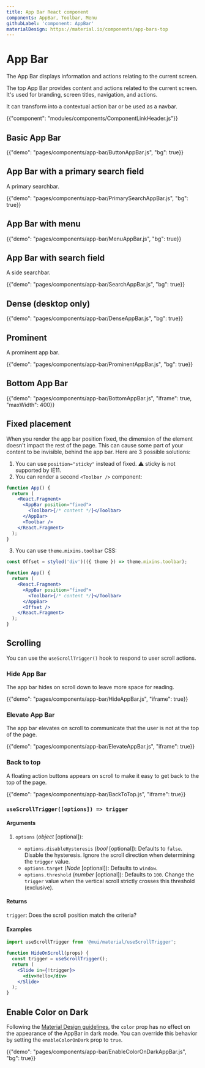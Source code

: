 ```yaml
---
title: App Bar React component
components: AppBar, Toolbar, Menu
githubLabel: 'component: AppBar'
materialDesign: https://material.io/components/app-bars-top
---
```


# App Bar

<p class="description">The App Bar displays information and actions relating to the current screen.</p>

The top App Bar provides content and actions related to the current screen. It's used for branding, screen titles, navigation, and actions.

It can transform into a contextual action bar or be used as a navbar.

{{"component": "modules/components/ComponentLinkHeader.js"}}

## Basic App Bar

{{"demo": "pages/components/app-bar/ButtonAppBar.js", "bg": true}}

## App Bar with a primary search field

A primary searchbar.

{{"demo": "pages/components/app-bar/PrimarySearchAppBar.js", "bg": true}}

## App Bar with menu

{{"demo": "pages/components/app-bar/MenuAppBar.js", "bg": true}}

## App Bar with search field

A side searchbar.

{{"demo": "pages/components/app-bar/SearchAppBar.js", "bg": true}}

## Dense (desktop only)

{{"demo": "pages/components/app-bar/DenseAppBar.js", "bg": true}}

## Prominent

A prominent app bar.

{{"demo": "pages/components/app-bar/ProminentAppBar.js", "bg": true}}

## Bottom App Bar

{{"demo": "pages/components/app-bar/BottomAppBar.js", "iframe": true, "maxWidth": 400}}

## Fixed placement

When you render the app bar position fixed, the dimension of the element doesn't impact the rest of the page. This can cause some part of your content to be invisible, behind the app bar. Here are 3 possible solutions:

1. You can use `position="sticky"` instead of fixed. ⚠️ sticky is not supported by IE11.
2. You can render a second `<Toolbar />` component:

```jsx
function App() {
  return (
    <React.Fragment>
      <AppBar position="fixed">
        <Toolbar>{/* content */}</Toolbar>
      </AppBar>
      <Toolbar />
    </React.Fragment>
  );
}
```

3. You can use `theme.mixins.toolbar` CSS:

```jsx
const Offset = styled('div')(({ theme }) => theme.mixins.toolbar);

function App() {
  return (
    <React.Fragment>
      <AppBar position="fixed">
        <Toolbar>{/* content */}</Toolbar>
      </AppBar>
      <Offset />
    </React.Fragment>
  );
}
```

## Scrolling

You can use the `useScrollTrigger()` hook to respond to user scroll actions.

### Hide App Bar

The app bar hides on scroll down to leave more space for reading.

{{"demo": "pages/components/app-bar/HideAppBar.js", "iframe": true}}

### Elevate App Bar

The app bar elevates on scroll to communicate that the user is not at the top of the page.

{{"demo": "pages/components/app-bar/ElevateAppBar.js", "iframe": true}}

### Back to top

A floating action buttons appears on scroll to make it easy to get back to the top of the page.

{{"demo": "pages/components/app-bar/BackToTop.js", "iframe": true}}

### `useScrollTrigger([options]) => trigger`

#### Arguments

1. `options` (_object_ [optional]):

   - `options.disableHysteresis` (_bool_ [optional]): Defaults to `false`. Disable the hysteresis. Ignore the scroll direction when determining the `trigger` value.
   - `options.target` (_Node_ [optional]): Defaults to `window`.
   - `options.threshold` (_number_ [optional]): Defaults to `100`. Change the `trigger` value when the vertical scroll strictly crosses this threshold (exclusive).

#### Returns

`trigger`: Does the scroll position match the criteria?

#### Examples

```jsx
import useScrollTrigger from '@mui/material/useScrollTrigger';

function HideOnScroll(props) {
  const trigger = useScrollTrigger();
  return (
    <Slide in={!trigger}>
      <div>Hello</div>
    </Slide>
  );
}
```

## Enable Color on Dark

Following the [Material Design guidelines](https://material.io/design/color/dark-theme.html), the `color` prop has no effect on the appearance of the AppBar in dark mode.
You can override this behavior by setting the `enableColorOnDark` prop to `true`.

{{"demo": "pages/components/app-bar/EnableColorOnDarkAppBar.js", "bg": true}}
